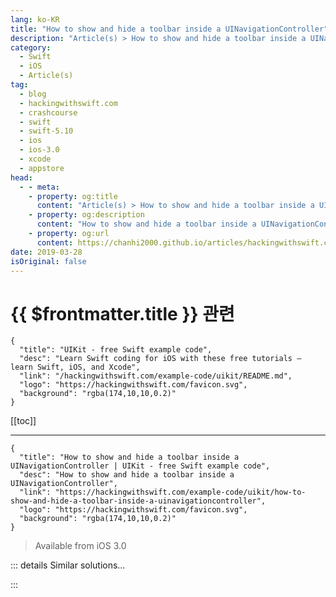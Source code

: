 ```yaml
---
lang: ko-KR
title: "How to show and hide a toolbar inside a UINavigationController"
description: "Article(s) > How to show and hide a toolbar inside a UINavigationController"
category:
  - Swift
  - iOS
  - Article(s)
tag: 
  - blog
  - hackingwithswift.com
  - crashcourse
  - swift
  - swift-5.10
  - ios
  - ios-3.0
  - xcode
  - appstore
head:
  - - meta:
    - property: og:title
      content: "Article(s) > How to show and hide a toolbar inside a UINavigationController"
    - property: og:description
      content: "How to show and hide a toolbar inside a UINavigationController"
    - property: og:url
      content: https://chanhi2000.github.io/articles/hackingwithswift.com/example-code/uikit/how-to-show-and-hide-a-toolbar-inside-a-uinavigationcontroller.html
date: 2019-03-28
isOriginal: false
---
```


# {{ $frontmatter.title }} 관련

```component VPCard
{
  "title": "UIKit - free Swift example code",
  "desc": "Learn Swift coding for iOS with these free tutorials – learn Swift, iOS, and Xcode",
  "link": "/hackingwithswift.com/example-code/uikit/README.md",
  "logo": "https://hackingwithswift.com/favicon.svg",
  "background": "rgba(174,10,10,0.2)"
}
```

[[toc]]

---

```component VPCard
{
  "title": "How to show and hide a toolbar inside a UINavigationController | UIKit - free Swift example code",
  "desc": "How to show and hide a toolbar inside a UINavigationController",
  "link": "https://hackingwithswift.com/example-code/uikit/how-to-show-and-hide-a-toolbar-inside-a-uinavigationcontroller",
  "logo": "https://hackingwithswift.com/favicon.svg",
  "background": "rgba(174,10,10,0.2)"
}
```

> Available from iOS 3.0

<!-- TODO: 작성 -->

<!--
All navigation controllers have a toolbar built right in, but it's not showing by default. And even if it were showing, it doesn't have any items by default – that's down to you fill in.

To get started, give a view controller some toolbar items by setting its `toolbarItems` property like this:

```swift
let add = UIBarButtonItem(barButtonSystemItem: .add, target: self, action: #selector(addTapped))
let spacer = UIBarButtonItem(barButtonSystemItem: .flexibleSpace, target: self, action: nil)
toolbarItems = [add, spacer]
```

You can now tell the navigation controller to show its toolbar like this:

```swift
navigationController?.setToolbarHidden(false, animated: false)
```

If you animate between two view controllers with different toolbar items, iOS automatically animates their change.

-->

::: details Similar solutions…

<!--
/quick-start/swiftui/swiftui-tips-and-tricks">SwiftUI tips and tricks 
/quick-start/swiftui/all-swiftui-property-wrappers-explained-and-compared">All SwiftUI property wrappers explained and compared 
/example-code/uikit/how-to-create-live-playgrounds-in-xcode">How to create live playgrounds in Xcode 
/example-code/games/how-to-create-a-random-terrain-tile-map-using-sktilemapnode-and-gkperlinnoisesource">How to create a random terrain tile map using SKTileMapNode and GKPerlinNoiseSource 
/quick-start/swiftui/how-to-use-instruments-to-profile-your-swiftui-code-and-identify-slow-layouts">How to use Instruments to profile your SwiftUI code and identify slow layouts</a>
-->

:::

